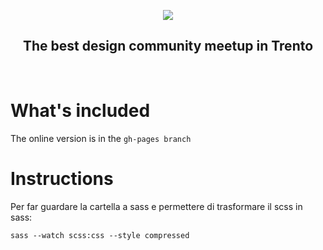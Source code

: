 <p align="center">
  <img src="https://maxdellai.com/assets/img/dfc_readme_logo.gif" style="max-width:80%">
</p>
  <h2 align="center">The best design community meetup in Trento</h2>
<br>


# What's included

The online version is in the `gh-pages branch`

# Instructions

Per far guardare la cartella a sass e permettere di trasformare il scss in sass:

`sass --watch scss:css --style compressed`